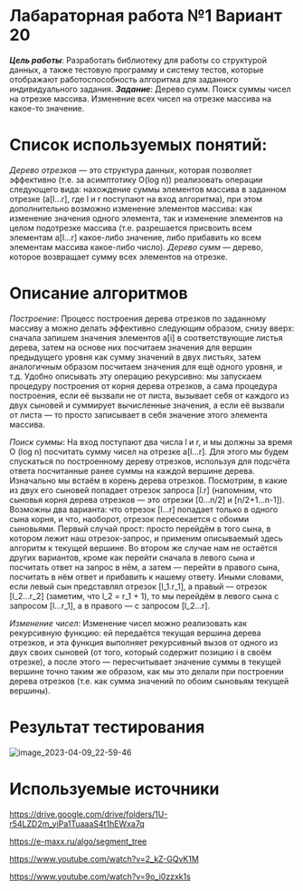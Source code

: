 # Лабараторная работа №1 Вариант 20
***Цель работы***: Разработать библиотеку для работы со структурой данных, а также тестовую программу и систему тестов, которые отображают работоспособность алгоритма
для заданного индивидуального задания.
***Задание***: Дерево сумм. Поиск суммы чисел на отрезке массива. Изменение всех чисел на отрезке массива на какое-то значение.
# Cписок используемых понятий:
_Дерево отрезков_ — это структура данных, которая позволяет эффективно (т.е. за асимптотику O(log n)) реализовать операции следующего вида: нахождение суммы элементов массива в заданном отрезке (a[l...r], где l и r поступают на вход алгоритма), при этом дополнительно возможно изменение элементов массива: как изменение значения одного элемента, так и изменение элементов на целом подотрезке массива (т.е. разрешается присвоить всем элементам a[l...r] какое-либо значение, либо прибавить ко всем элементам массива какое-либо число).
_Дерево сумм_ — дерево, которое возвращает сумму всех элементов на отрезке.
# Описание алгоритмов
_Построение_:
Процесс построения дерева отрезков по заданному массиву a можно делать эффективно следующим образом, снизу вверх: сначала запишем значения элементов a[i] в соответствующие листья дерева, затем на основе них посчитаем значения для вершин предыдущего уровня как сумму значений в двух листьях, затем аналогичным образом посчитаем значения для ещё одного уровня, и т.д. Удобно описывать эту операцию рекурсивно: мы запускаем процедуру построения от корня дерева отрезков, а сама процедура построения, если её вызвали не от листа, вызывает себя от каждого из двух сыновей и суммирует вычисленные значения, а если её вызвали от листа — то просто записывает в себя значение этого элемента массива.

_Поиск суммы_:
На вход поступают два числа l и r, и мы должны за время O (log n) посчитать сумму чисел на отрезке a[l...r].
Для этого мы будем спускаться по построенному дереву отрезков, используя для подсчёта ответа посчитанные ранее суммы на каждой вершине дерева. Изначально мы встаём в корень дерева отрезков. Посмотрим, в какие из двух его сыновей попадает отрезок запроса [l.r] (напомним, что сыновья корня дерева отрезков — это отрезки [0...n/2] и [n/2+1...n-1]). Возможны два варианта: что отрезок [l...r] попадает только в одного сына корня, и что, наоборот, отрезок пересекается с обоими сыновьями.
Первый случай прост: просто перейдём в того сына, в котором лежит наш отрезок-запрос, и применим описываемый здесь алгоритм к текущей вершине.
Во втором же случае нам не остаётся других вариантов, кроме как перейти сначала в левого сына и посчитать ответ на запрос в нём, а затем — перейти в правого сына, посчитать в нём ответ и прибавить к нашему ответу. Иными словами, если левый сын представлял отрезок [l_1.r_1], а правый — отрезок [l_2...r_2] (заметим, что l_2 = r_1 + 1), то мы перейдём в левого сына с запросом [l...r_1], а в правого — с запросом [l_2...r].

_Изменение чисел_:
Изменение чисел можно реализовать как рекурсивную функцию: ей передаётся текущая вершина дерева отрезков, и эта функция выполняет рекурсивный вызов от одного из двух своих сыновей (от того, который содержит позицию i в своём отрезке), а после этого — пересчитывает значение суммы в текущей вершине точно таким же образом, как мы это делали при построении дерева отрезков (т.е. как сумма значений по обоим сыновьям текущей вершины).
# Результат тестирования
![image_2023-04-09_22-59-46](https://user-images.githubusercontent.com/116432612/230795424-a397d126-45b8-4ea8-b1ca-21b2c4fb406b.png)
# Используемые источники
https://drive.google.com/drive/folders/1U-r54LZD2m_yiPa1TuaaaS4t1hEWxa7q

https://e-maxx.ru/algo/segment_tree

https://www.youtube.com/watch?v=2_kZ-GQvK1M

https://www.youtube.com/watch?v=9o_i0zzxk1s
